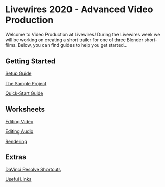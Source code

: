 # Livewires 2020 - Advanced Video Production

Welcome to Video Production at Livewires!
During the Livewires week we will be working on creating a short trailer for one of three Blender short-films. Below, you can find guides to help you get started...

## Getting Started
[Setup Guide](SetupGuide.md)

[The Sample Project](SampleProjectGuide.md)

[Quick-Start Guide](SampleProjectGuide.md#davinci-resolve-quick-start-guide)


## Worksheets

[Editing Video](README.md)

[Editing Audio](README.md)

[Rendering](README.md)


## Extras

[DaVinci Resolve Shortcuts](extras/KeyboardShortcuts.md)

[Useful Links](extras/UsefulLinks.md)
